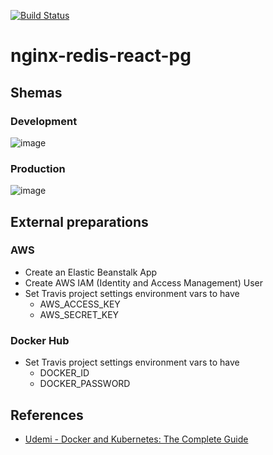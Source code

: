 [![Build Status](https://travis-ci.org/aleksas/nginx-redis-react-pg.svg?branch=master)](https://travis-ci.org/aleksas/nginx-redis-react-pg)

# nginx-redis-react-pg
## Shemas 
### Development 
![image](https://user-images.githubusercontent.com/594470/69322256-34702000-0c4d-11ea-9f71-d5db952ab0f6.png)
### Production 
![image](https://user-images.githubusercontent.com/594470/69324643-83b84f80-0c51-11ea-9501-a7da073d42f7.png)

## External preparations
### AWS

- Create an Elastic Beanstalk App
- Create AWS IAM (Identity and Access Management) User
- Set Travis project settings environment vars to have 
  - AWS_ACCESS_KEY
  - AWS_SECRET_KEY

### Docker Hub
- Set Travis project settings environment vars to have 
  - DOCKER_ID
  - DOCKER_PASSWORD
  
## References 
- [Udemi - Docker and Kubernetes: The Complete Guide](https://github.com/StephenGrider/DockerCasts)
